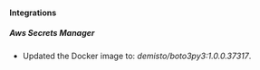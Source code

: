 #### Integrations
##### Aws Secrets Manager
- Updated the Docker image to: *demisto/boto3py3:1.0.0.37317*.
